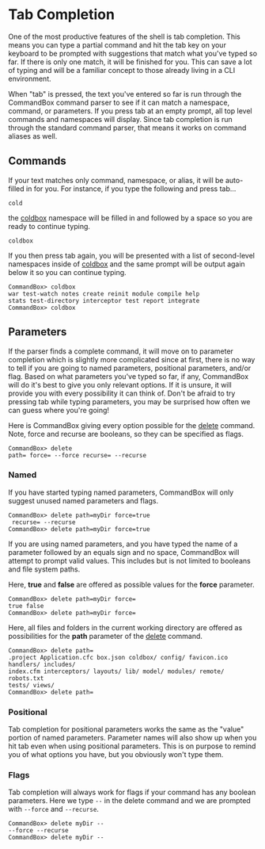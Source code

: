 # Tab Completion

One of the most productive features of the shell is tab completion. This means you can type a partial command and hit the tab key on your keyboard to be prompted with suggestions that match what you've typed so far. If there is only one match, it will be finished for you. This can save a lot of typing and will be a familiar concept to those already living in a CLI environment.

When "tab" is pressed, the text you've entered so far is run through the CommandBox command parser to see if it can match a namespace, command, or parameters. If you press tab at an empty prompt, all top level commands and namespaces will display. Since tab completion is run through the standard command parser, that means it works on command aliases as well.

## Commands
If your text matches only command, namespace, or alias, it will be auto-filled in for you. For instance, if you type the following and press tab...

```
cold
```

the [coldbox](http://apidocs.ortussolutions.com/commandbox/1.0.0/index.html?commandbox/commands/coldbox/package-summary.html) namespace will be filled in and followed by a space so you are ready to continue typing.

```
coldbox 
```

If you then press tab again, you will be presented with a list of second-level namespaces inside of [coldbox](http://apidocs.ortussolutions.com/commandbox/1.0.0/index.html?commandbox/commands/coldbox/package-summary.html) and the same prompt will be output again below it so you can continue typing.

```
CommandBox> coldbox
war test-watch notes create reinit module compile help
stats test-directory interceptor test report integrate
CommandBox> coldbox
```


## Parameters
If the parser finds a complete command, it will move on to parameter completion which is slightly more complicated since at first, there is no way to tell if you are going to named parameters, positional parameters, and/or flag. Based on what parameters you've typed so far, if any, CommandBox will do it's best to give you only relevant options. If it is unsure, it will provide you with every possibility it can think of. Don't be afraid to try pressing tab while typing parameters, you may be surprised how often we can guess where you're going!

Here is CommandBox giving every option possible for the [delete](http://apidocs.ortussolutions.com/commandbox/1.0.0/index.html?commandbox/system/commands/delete.html) command. Note, force and recurse are booleans, so they can be specified as flags.

```
CommandBox> delete
path= force= --force recurse= --recurse
```

### Named
If you have started typing named parameters, CommandBox will only suggest unused named parameters and flags.

```
CommandBox> delete path=myDir force=true
 recurse= --recurse
CommandBox> delete path=myDir force=true
```

If you are using named parameters, and you have typed the name of a parameter followed by an equals sign and no space, CommandBox will attempt to prompt valid values. This includes but is not limited to booleans and file system paths.

Here, **true** and **false** are offered as possible values for the **force** parameter.

```
CommandBox> delete path=myDir force=
true false
CommandBox> delete path=myDir force=
```

Here, all files and folders in the current working directory are offered as possibilities for the **path** parameter of the [delete](http://apidocs.ortussolutions.com/commandbox/1.0.0/index.html?commandbox/system/commands/delete.html) command.

```
CommandBox> delete path=
.project Application.cfc box.json coldbox/ config/ favicon.ico handlers/ includes/
index.cfm interceptors/ layouts/ lib/ model/ modules/ remote/ robots.txt
tests/ views/
CommandBox> delete path=
```

### Positional
Tab completion for positional parameters works the same as the "value" portion of named parameters. Parameter names will also show up when you hit tab even when using positional parameters. This is on purpose to remind you of what options you have, but you obviously won't type them.


### Flags
Tab completion will always work for flags if your command has any boolean parameters. Here we type `--` in the delete command and we are prompted with `--force` and `--recurse`.

```
CommandBox> delete myDir --
--force --recurse
CommandBox> delete myDir --
```





